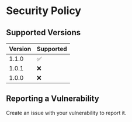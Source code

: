 # Security Policy

## Supported Versions


| Version | Supported          |
| ------- | ------------------ |
| 1.1.0   | :white_check_mark: |
| 1.0.1   | :x:                |
| 1.0.0   | :x:                |

## Reporting a Vulnerability

Create an issue with your vulnerability to report it.
